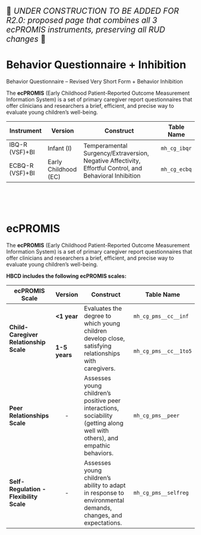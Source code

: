 <p style="font-size: 1.5em;">🚧 <i>UNDER CONSTRUCTION TO BE ADDED FOR R2.0: proposed page that combines all 3 ecPROMIS instruments, preserving all RUD changes</i> 🚧 </p>


# Behavior Questionnaire + Inhibition

Behavior Questionnaire – Revised Very Short Form + Behavior Inhibition


The **ecPROMIS** (Early Childhood Patient-Reported Outcome Measurement Information System) is a set of primary caregiver report questionnaires that offer clinicians and researchers a brief, efficient, and precise way to evaluate young children’s well-being.


<table class="table-no-vertical-lines" style="width: 100%; border-collapse: collapse; table-layout: fixed;">
<thead>
<tr>
  <th>Instrument</th>
  <th>Version</th>
  <th>Construct</th>
  <th>Table Name</th>
</tr>
</thead>
<tbody>
<tr>
  <td>IBQ-R (VSF)+BI</td>
  <td>Infant (I)</td>
  <td rowspan="2" style="word-wrap: break-word; white-space: normal;">Temperamental Surgency/Extraversion, Negative Affectivity, Effortful Control, and Behavioral Inhibition</td>
  <td><code>mh_cg_ibqr</code></td>
</tr>
<tr>
  <td>ECBQ-R (VSF)+BI</td>
  <td>Early Childhood (EC)</td>
  <td><code>mh_cg_ecbq</code></td>
</tr>
</tbody>
</table>




<br>
<br>
<br>

# ecPROMIS
The **ecPROMIS** (Early Childhood Patient-Reported Outcome Measurement Information System) is a set of primary caregiver report questionnaires that offer clinicians and researchers a brief, efficient, and precise way to evaluate young children’s well-being.

**HBCD includes the following ecPROMIS scales:**
<table class="table-no-vertical-lines" style="width: 100%; border-collapse: collapse; table-layout: fixed;">
<thead>
<tr>
  <th>ecPROMIS Scale</th>
  <th>Version</th>
  <th>Construct</th>
  <th>Table Name</th>
</tr>
</thead>
<tbody>
<tr>
<td rowspan="2" style="word-wrap: break-word; white-space: normal;"><b>Child-Caregiver Relationship Scale</b></td>
<td><strong>&lt;1 year</strong></td>
<td rowspan="2" style="word-wrap: break-word; white-space: normal;">Evaluates the degree to which young children develop close, satisfying relationships with caregivers.</td>
<td><code>mh_cg_pms__cc__inf</code></td>
</tr>
<tr>
<td><strong>1-5 years</strong></td>
<td><code>mh_cg_pms__cc__1to5</code></td>
</tr>
<tr>
<td style="word-wrap: break-word; white-space: normal;"><b>Peer Relationships Scale</b></td>
<td style="text-align: center;">-</td>
<td style="word-wrap: break-word; white-space: normal;">Assesses young children’s positive peer interactions, sociability (getting along well with others), and empathic behaviors.</td>
<td><code>mh_cg_pms__peer</code></td>
</tr>
<tr>
<td style="word-wrap: break-word; white-space: normal;"><b>Self-Regulation - Flexibility Scale</b></td>
<td style="text-align: center;">-</td>
<td style="word-wrap: break-word; white-space: normal;">Assesses young children’s ability to adapt in response to environmental demands, changes, and expectations.</td>
<td><code>mh_cg_pms__selfreg</code></td>
</tr>
</tbody>
</table>
